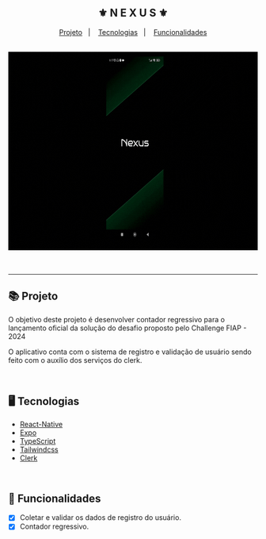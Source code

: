 <div align="center">
    <h2>⚜️ N E X U S ⚜️</h2>
</div>

<p align="center">
    <a href="#-projeto">Projeto</a>&nbsp;&nbsp;&nbsp;|&nbsp;&nbsp;&nbsp;
    <a href="#-tecnologias">Tecnologias</a>&nbsp;&nbsp;&nbsp;|&nbsp;&nbsp;&nbsp;
    <a href="#-funcionalidades">Funcionalidades</a>
</p>

<br/>

<div align="center">
    <img src="./.github/readme-gif.gif" alt="project gif" height="400px"/>
</div>

<br/><hr/>

## 📚 Projeto

<p>O objetivo deste projeto é desenvolver contador regressivo para o lançamento oficial da solução do desafio proposto pelo Challenge FIAP - 2024</p>
<p>O aplicativo conta com o sistema de registro e validação de usuário sendo feito com o auxílio dos serviços do clerk.</p>

<br/>

## 🖥 Tecnologias

- [React-Native](https://reactnative.dev)
- [Expo](https://expo.dev)
- [TypeScript](https://www.typescriptlang.org/)
- [Tailwindcss](https://tailwindcss.com/)
- [Clerk](https://clerk.com)

<br/>

## 🧾 Funcionalidades

- [x] Coletar e validar os dados de registro do usuário.
- [x] Contador regressivo.
